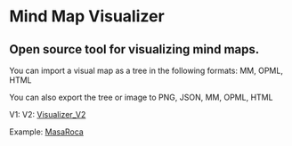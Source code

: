 # Mind Map Visualizer

## Open source tool for visualizing mind maps.
You can import a visual map as a tree in the following formats: MM, OPML, HTML

You can also export the tree or image to PNG, JSON, MM, OPML, HTML

V1:
V2: [Visualizer_V2](https://mrpolevka.github.io/MindMap_Visualizer/V2/)

Example: [MasaRoca](https://mrpolevka.github.io/MindMap_Visualizer/MasaRoca%20Corto/)


